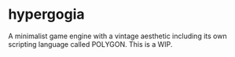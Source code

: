 # hypergogia
A minimalist game engine with a vintage aesthetic including its own scripting language called POLYGON.
This is a WIP.
